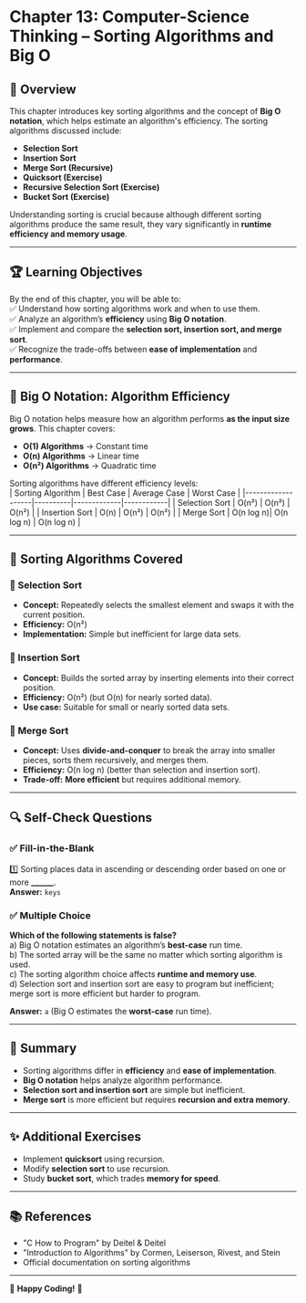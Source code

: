 # Chapter 13: Computer-Science Thinking – Sorting Algorithms and Big O

## 📖 Overview  
This chapter introduces key sorting algorithms and the concept of **Big O notation**, which helps estimate an algorithm's efficiency. The sorting algorithms discussed include:  
- **Selection Sort**  
- **Insertion Sort**  
- **Merge Sort (Recursive)**  
- **Quicksort (Exercise)**  
- **Recursive Selection Sort (Exercise)**  
- **Bucket Sort (Exercise)**  

Understanding sorting is crucial because although different sorting algorithms produce the same result, they vary significantly in **runtime efficiency and memory usage**.

---

## 🏆 Learning Objectives  
By the end of this chapter, you will be able to:  
✅ Understand how sorting algorithms work and when to use them.  
✅ Analyze an algorithm’s **efficiency** using **Big O notation**.  
✅ Implement and compare the **selection sort, insertion sort, and merge sort**.  
✅ Recognize the trade-offs between **ease of implementation** and **performance**.  

---

## 🔹 Big O Notation: Algorithm Efficiency  
Big O notation helps measure how an algorithm performs **as the input size grows**. This chapter covers:  
- **O(1) Algorithms** → Constant time  
- **O(n) Algorithms** → Linear time  
- **O(n²) Algorithms** → Quadratic time  

Sorting algorithms have different efficiency levels:  
| Sorting Algorithm  | Best Case | Average Case | Worst Case |
|-------------------|----------|-------------|------------|
| Selection Sort   | O(n²)    | O(n²)       | O(n²)      |
| Insertion Sort   | O(n)     | O(n²)       | O(n²)      |
| Merge Sort      | O(n log n)| O(n log n)   | O(n log n) |

---

## 🚀 Sorting Algorithms Covered  
### 🔹 Selection Sort  
- **Concept:** Repeatedly selects the smallest element and swaps it with the current position.  
- **Efficiency:** O(n²)  
- **Implementation:** Simple but inefficient for large data sets.  

### 🔹 Insertion Sort  
- **Concept:** Builds the sorted array by inserting elements into their correct position.  
- **Efficiency:** O(n²) (but O(n) for nearly sorted data).  
- **Use case:** Suitable for small or nearly sorted data sets.  

### 🔹 Merge Sort  
- **Concept:** Uses **divide-and-conquer** to break the array into smaller pieces, sorts them recursively, and merges them.  
- **Efficiency:** O(n log n) (better than selection and insertion sort).  
- **Trade-off:** **More efficient** but requires additional memory.  

---

## 🔍 Self-Check Questions  
### ✅ Fill-in-the-Blank  
1️⃣ Sorting places data in ascending or descending order based on one or more **______**.  
   **Answer:** `keys`  

### ✅ Multiple Choice  
**Which of the following statements is false?**  
a) Big O notation estimates an algorithm’s **best-case** run time.  
b) The sorted array will be the same no matter which sorting algorithm is used.  
c) The sorting algorithm choice affects **runtime and memory use**.  
d) Selection sort and insertion sort are easy to program but inefficient; merge sort is more efficient but harder to program.  

**Answer:** `a` (Big O estimates the **worst-case** run time).  

---

## 📌 Summary  
- Sorting algorithms differ in **efficiency** and **ease of implementation**.  
- **Big O notation** helps analyze algorithm performance.  
- **Selection sort and insertion sort** are simple but inefficient.  
- **Merge sort** is more efficient but requires **recursion and extra memory**.  

---

## ✨ Additional Exercises  
- Implement **quicksort** using recursion.  
- Modify **selection sort** to use recursion.  
- Study **bucket sort**, which trades **memory for speed**.  

---

## 📚 References  
- "C How to Program" by Deitel & Deitel  
- "Introduction to Algorithms" by Cormen, Leiserson, Rivest, and Stein  
- Official documentation on sorting algorithms  

---

🚀 **Happy Coding!** 🎯  
